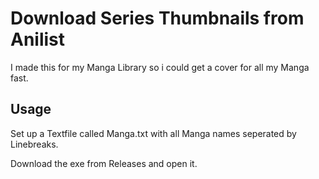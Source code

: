 # Download Series Thumbnails from Anilist
I made this for my Manga Library so i could get a cover for all my Manga fast.

## Usage
Set up a Textfile called Manga.txt with all Manga names seperated by Linebreaks.

Download the exe from Releases and open it.
